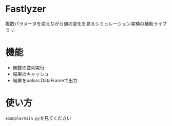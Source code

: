 # Fastlyzer

複数パラメータを変えながら値の変化を見るシミュレーション実験の補助ライブラリ

# 機能

- 関数の並列実行
- 結果のキャッシュ
- 結果をpolars.DataFrameで出力

# 使い方

`example/main.py`を見てください
